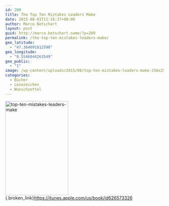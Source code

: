 ```yaml
---
id: 209
title: The Top Ten Mistakes Leaders Make
date: 2015-08-01T11:16:27+00:00
author: Marco Betschart
layout: post
guid: http://marco.betschart.name/?p=209
permalink: /the-top-ten-mistakes-leaders-make/
geo_latitude:
  - "47.364091812598"
geo_longitude:
  - "8.5546044263549"
geo_public:
  - "1"
image: /wp-content/uploads/2015/08/top-ten-mistakes-leaders-make-256x256.jpg
categories:
  - Bücher
  - Lesezeichen
  - Wunschzettel
---
```

[<img class=" size-medium wp-image-211 alignleft" src="http://blog.marco.betschart.name/wp-content/uploads/2015/08/top-ten-mistakes-leaders-make-200x300.jpg" alt="top-ten-mistakes-leaders-make" width="200" height="300" srcset="http://dev.marco-betschart.local/wp-content/uploads/2015/08/top-ten-mistakes-leaders-make-200x300.jpg 200w, http://dev.marco-betschart.local/wp-content/uploads/2015/08/top-ten-mistakes-leaders-make-683x1024.jpg 683w, http://dev.marco-betschart.local/wp-content/uploads/2015/08/top-ten-mistakes-leaders-make-128x192.jpg 128w" sizes="(max-width: 200px) 100vw, 200px" />](http://blog.marco.betschart.name/wp-content/uploads/2015/08/top-ten-mistakes-leaders-make.jpg){.broken_link}<https://itunes.apple.com/us/book/id626573326>

<div id="geo-post-209" class="geo geo-post" style="display: none">
  <span class="latitude">47.3640918</span><span class="longitude">8.5546044</span>
</div>